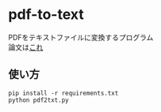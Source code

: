 # pdf-to-text

PDFをテキストファイルに変換するプログラム  
論文は[これ](https://arxiv.org/abs/1707.06887)

## 使い方

```
pip install -r requirements.txt
python pdf2txt.py
```
